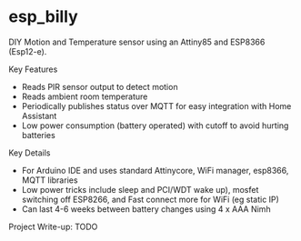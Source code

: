 # esp_billy
DIY Motion and Temperature sensor using an Attiny85 and ESP8366 (Esp12-e).


Key Features
 - Reads PIR sensor output to detect motion
 - Reads ambient room temperature
 - Periodically publishes status over MQTT for easy integration with Home Assistant
 - Low power consumption (battery operated) with cutoff to avoid hurting batteries

Key Details
 - For Arduino IDE and uses standard Attinycore, WiFi manager, esp8366, MQTT libraries
 - Low power tricks include sleep and PCI/WDT wake up), mosfet switching off ESP8266, and Fast connect more for WiFi (eg static IP)
 - Can last 4-6 weeks between battery changes using 4 x AAA Nimh 

Project Write-up: TODO

